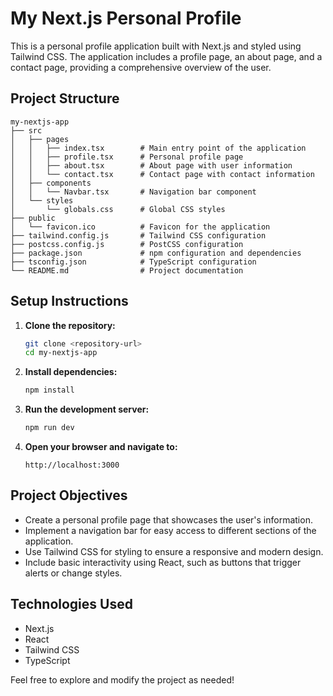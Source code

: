 # My Next.js Personal Profile

This is a personal profile application built with Next.js and styled using Tailwind CSS. The application includes a profile page, an about page, and a contact page, providing a comprehensive overview of the user.

## Project Structure

```
my-nextjs-app
├── src
│   ├── pages
│   │   ├── index.tsx        # Main entry point of the application
│   │   ├── profile.tsx      # Personal profile page
│   │   ├── about.tsx        # About page with user information
│   │   └── contact.tsx      # Contact page with contact information
│   ├── components
│   │   └── Navbar.tsx       # Navigation bar component
│   └── styles
│       └── globals.css      # Global CSS styles
├── public
│   └── favicon.ico          # Favicon for the application
├── tailwind.config.js       # Tailwind CSS configuration
├── postcss.config.js        # PostCSS configuration
├── package.json             # npm configuration and dependencies
├── tsconfig.json            # TypeScript configuration
└── README.md                # Project documentation
```

## Setup Instructions

1. **Clone the repository:**
   ```bash
   git clone <repository-url>
   cd my-nextjs-app
   ```

2. **Install dependencies:**
   ```bash
   npm install
   ```

3. **Run the development server:**
   ```bash
   npm run dev
   ```

4. **Open your browser and navigate to:**
   ```
   http://localhost:3000
   ```

## Project Objectives

- Create a personal profile page that showcases the user's information.
- Implement a navigation bar for easy access to different sections of the application.
- Use Tailwind CSS for styling to ensure a responsive and modern design.
- Include basic interactivity using React, such as buttons that trigger alerts or change styles.

## Technologies Used

- Next.js
- React
- Tailwind CSS
- TypeScript

Feel free to explore and modify the project as needed!